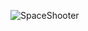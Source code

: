 ![SpaceShooter](https://user-images.githubusercontent.com/22800416/79128441-6cfacc80-7d9b-11ea-9a84-7af3fdeedd1f.png)
